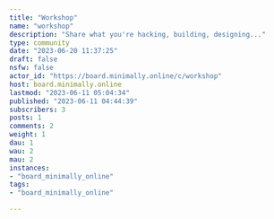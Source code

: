 ```yaml
---
title: "Workshop" 
name: "workshop"
description: "Share what you're hacking, building, designing..."
type: community
date: "2023-06-20 11:37:25"
draft: false
nsfw: false
actor_id: "https://board.minimally.online/c/workshop"
host: board.minimally.online
lastmod: "2023-06-11 05:04:34"
published: "2023-06-11 04:44:39"
subscribers: 3
posts: 1
comments: 2
weight: 1
dau: 1
wau: 2
mau: 2
instances:
- "board_minimally_online"
tags: 
- "board_minimally_online"

---
```

